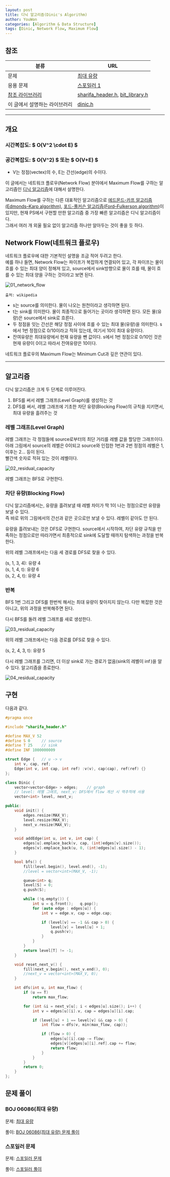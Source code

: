 ```yaml
---
layout: post
title: 디닉 알고리즘(Dinic's Algorithm)
author: YouWon
categories: [Algorithm & Data Structure]
tags: [Dinic, Network Flow, Maximum Flow]
---
```


## 참조

분류 | URL
-------- | --------
문제 | [최대 유량](https://www.acmicpc.net/problem/6086)
응용 문제 | [스포일러 1](https://www.acmicpc.net/problem/11495)
[참조 라이브러리](https://greeksharifa.github.io/algorithm%20&%20data%20structure/2018/07/07/algorithm-library/) | [sharifa_header.h](https://github.com/greeksharifa/ps_code/blob/master/library/sharifa_header.h), [bit_library.h](https://github.com/greeksharifa/ps_code/blob/master/library/bit_library.h)
이 글에서 설명하는 라이브러리 | [dinic.h](https://github.com/greeksharifa/ps_code/blob/master/library/dinic.h)


--- 

## 개요

### 시간복잡도: $ O(V^2 \cdot E) $
### 공간복잡도: $ O(V^2) $ 또는 $ O(V+E) $
- V는 정점(vectex)의 수, E는 간선(edge)의 수이다.

이 글에서는 네트워크 플로우(Network Flow) 분야에서 Maximum Flow를 구하는 알고리즘인 
[디닉 알고리즘](https://en.wikipedia.org/wiki/Dinic%27s_algorithm)에 대해서 설명한다.  

Maximum Flow를 구하는 다른 대표적인 알고리즘으로 
[에드몬드-카프 알고리즘(Edmonds–Karp algorithm)](https://en.wikipedia.org/wiki/Edmonds%E2%80%93Karp_algorithm), 
[포드-풀커슨 알고리즘(Ford–Fulkerson algorithm)](https://en.wikipedia.org/wiki/Ford%E2%80%93Fulkerson_algorithm)이 있지만,
현재 PS에서 구현할 만한 알고리즘 중 가장 빠른 알고리즘은 디닉 알고리즘이다.   
그래서 여러 개 외울 필요 없이 알고리즘 하나만 알아두는 것이 좋을 듯 하다.

## Network Flow(네트워크 플로우)

네트워크 플로우에 대한 기본적인 설명을 조금 적어 두려고 한다.   
예를 하나 들면, Network Flow는 파이프가 복잡하게 연결되어 있고, 각 파이프는 물이 흐를 수 있는 최대 양이 정해져 있고, 
source에서 sink방향으로 물이 흐를 때, 물이 흐를 수 있는 최대 양을 구하는 것이라고 보면 된다.

![01_network_flow](/public/img/Algorithm_and_Data_Structure/2018-07-11-algorithm-dinic/01_network_flow.png)

`출처: wikipedia`

- s는 source를 의미한다. 물이 나오는 원천이라고 생각하면 된다.
- t는 sink를 의미한다. 물이 최종적으로 들어가는 곳이라 생각하면 된다. 모든 물(유량)은 source에서 sink로 흐른다.
- 두 정점을 잇는 간선은 해당 정점 사이에 흐를 수 있는 최대 물(유량)을 의미한다. s에서 1번 정점으로 0/10이라고 적혀 있는데, 여기서 10이 최대 유량이다.
- 잔여유량은 최대유량에서 현재 유량을 뺀 값이다. s에서 1번 정점으로 0/10인 것은 현재 유량이 0이고 따라서 잔여유량은 10이다.

네트워크 플로우의 Maximum Flow는 Minimum Cut과 깊은 연관이 있다.  

---

## 알고리즘

디닉 알고리즘은 크게 두 단계로 이루어진다.

1. BFS를 써서 레벨 그래프(Level Graph)를 생성하는 것
2. DFS를 써서, 레벨 그래프에 기초한 차단 유량(Blocking Flow)의 규칙을 지키면서, 최대 유량을 흘려주는 것

### 레벨 그래프(Level Graph)

레벨 그래프는 각 정점들에 source로부터의 최단 거리를 레벨 값을 할당한 그래프이다.
아래 그림에서 source의 레벨은 0이되고 source와 인접한 1번과 2번 정점의 레벨은 1, 이후는 2... 등이 된다.  
빨간색 숫자로 적혀 있는 것이 레벨이다. 

![02_residual_capacity](/public/img/Algorithm_and_Data_Structure/2018-07-11-algorithm-dinic/02_residual_capacity.png)

레벨 그래프는 BFS로 구현한다.

### 차단 유량(Blocking Flow)

디닉 알고리즘에서는, 유량을 흘려보낼 때 레벨 차이가 딱 1이 나는 정점으로만 유량을 보낼 수 있다.  
즉 바로 위의 그림에서의 간선과 같은 곳으로만 보낼 수 있다. 레벨이 같아도 안 된다.

유량을 흘려보내는 것은 DFS로 구현한다. source에서 시작하여, 차단 유량 규칙을 만족하는 정점으로만 따라가면서 최종적으로 
sink에 도달할 때까지 탐색하는 과정을 반복한다.

위의 레벨 그래프에서는 다음 세 경로를 DFS로 찾을 수 있다.

(s, 1, 3, 4): 유량 4  
(s, 1, 4, t): 유량 6  
(s, 2, 4, t): 유량 4

### 반복

BFS 1번 그리고 DFS를 한번씩 해서는 최대 유량이 찾아지지 않는다. 다만 복잡한 것은 아니고, 위의 과정을 반복해주면 된다.

다시 BFS를 돌려 레벨 그래프를 새로 생성한다.

![03_residual_capacity](/public/img/Algorithm_and_Data_Structure/2018-07-11-algorithm-dinic/03_residual_capacity.png)

위의 레벨 그래프에서는 다음 경로를 DFS로 찾을 수 있다.

(s, 2, 4, 3, t): 유량 5

다시 레벨 그래프를 그리면, 더 이상 sink로 가는 경로가 없음(sink의 레벨이 $\inf$)을 알 수 있다. 알고리즘을 종료한다.

![04_residual_capacity](/public/img/Algorithm_and_Data_Structure/2018-07-11-algorithm-dinic/04_residual_capacity.png)


## 구현

다음과 같다.

```cpp
#pragma once

#include "sharifa_header.h"

#define MAX_V 52
#define S 0     // source
#define T 25    // sink
#define INF 1000000009

struct Edge {   // u -> v
    int v, cap, ref;
    Edge(int v, int cap, int ref) :v(v), cap(cap), ref(ref) {}
};

class Dinic {
    vector<vector<Edge> > edges;    // graph
    // level: 레벨 그래프, next_v: DFS에서 flow 계산 시 역추적에 사용
    vector<int> level, next_v;

public:
    void init() {
        edges.resize(MAX_V);
        level.resize(MAX_V);
        next_v.resize(MAX_V);
    }

    void addEdge(int u, int v, int cap) {
        edges[u].emplace_back(v, cap, (int)edges[v].size());
        edges[v].emplace_back(u, 0, (int)edges[u].size() - 1);
    }

    bool bfs() {
        fill(level.begin(), level.end(), -1);
        //level = vector<int>(MAX_V, -1);

        queue<int> q;
        level[S] = 0;
        q.push(S);

        while (!q.empty()) {
            int u = q.front();   q.pop();
            for (auto edge : edges[u]) {
                int v = edge.v, cap = edge.cap;

                if (level[v] == -1 && cap > 0) {
                    level[v] = level[u] + 1;
                    q.push(v);
                }
            }
        }
        return level[T] != -1;
    }

    void reset_next_v() {
        fill(next_v.begin(), next_v.end(), 0);
        //next_v = vector<int>(MAX_V, 0);
    }

    int dfs(int u, int max_flow) {
        if (u == T)
            return max_flow;

        for (int &i = next_v[u]; i < edges[u].size(); i++) {
            int v = edges[u][i].v, cap = edges[u][i].cap;

            if (level[u] + 1 == level[v] && cap > 0) {
                int flow = dfs(v, min(max_flow, cap));

                if (flow > 0) {
                    edges[u][i].cap -= flow;
                    edges[v][edges[u][i].ref].cap += flow;
                    return flow;
                }
            }
        }
        return 0;
    }
};
```

## 문제 풀이

### BOJ 06086(최대 유량)

문제: [최대 유량](https://www.acmicpc.net/problem/6086)

풀이: [BOJ 06086(최대 유량) 문제 풀이](https://greeksharifa.github.io/ps/2018/07/12/PS-06086/)


### 스포일러 문제

문제: [스포일러 문제](https://www.acmicpc.net/problem/11495)

풀이: [스포일러 풀이]()

